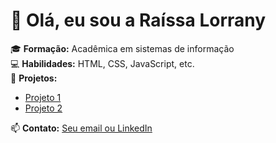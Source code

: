 # 👋 Olá, eu sou a Raíssa Lorrany

🎓 **Formação:** Acadêmica em sistemas de informação  
💻 **Habilidades:** HTML, CSS, JavaScript, etc.  
📂 **Projetos:**  
- [Projeto 1](link)
- [Projeto 2](link)

📫 **Contato:** [Seu email ou LinkedIn](link)
